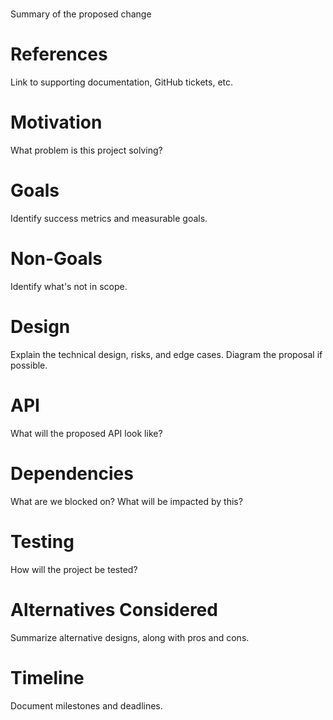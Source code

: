 # <Project name>

Summary of the proposed change

# References

Link to supporting documentation, GitHub tickets, etc.

# Motivation

What problem is this project solving?

# Goals

Identify success metrics and measurable goals.

# Non-Goals

Identify what's not in scope.

# Design

Explain the technical design, risks, and edge cases.
Diagram the proposal if possible.

# API

What will the proposed API look like?

# Dependencies

What are we blocked on?
What will be impacted by this?

# Testing

How will the project be tested?

# Alternatives Considered

Summarize alternative designs, along with pros and cons.

# Timeline

Document milestones and deadlines.
